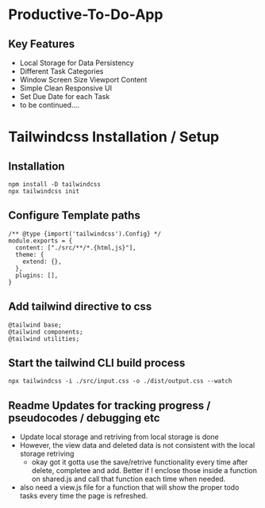 # Productive-To-Do-App

## Key Features
- Local Storage for Data Persistency
- Different Task Categories
- Window Screen Size Viewport Content
- Simple Clean Responsive UI
- Set Due Date for each Task
- to be continued....

# Tailwindcss Installation / Setup 

## Installation
```
npm install -D tailwindcss
npx tailwindcss init
```

## Configure Template paths
```
/** @type {import('tailwindcss').Config} */
module.exports = {
  content: ["./src/**/*.{html,js}"],
  theme: {
    extend: {},
  },
  plugins: [],
}
```
## Add tailwind directive to css
```
@tailwind base;
@tailwind components;
@tailwind utilities;
```

## Start the tailwind CLI build process
```
npx tailwindcss -i ./src/input.css -o ./dist/output.css --watch
```
## 

## Readme Updates for tracking progress / pseudocodes / debugging etc
- Update local storage and retriving from local storage is done
- However, the view data and deleted data is not consistent with the local storage retriving
  - okay got it gotta use the save/retrive functionality every time after delete, completee and add. Better if I enclose those inside a function on shared.js and call that function each time when needed.
- also need a view.js file for a function that will show the proper todo tasks every time the page is refreshed.